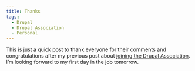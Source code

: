 ```yaml
---
title: Thanks
tags:
  - Drupal
  - Drupal Association
  - Personal
---
```

This is just a quick post to thank everyone for their comments and congratulations after my previous post about [joining the Drupal Association](/blog/drupal-association). I’m looking forward to my first day in the job tomorrow.